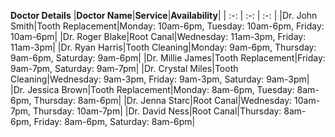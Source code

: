 ﻿**Doctor Details**
|**Doctor Name**|**Service**|**Availability**|
| :-: | :-: | :-: |
|Dr. John Smith|Tooth Replacement|Monday: 10am-6pm, Tuesday: 10am-6pm, Friday: 10am-6pm|
|Dr. Roger Blake|Root Canal|Wednesday: 11am-3pm, Friday: 11am-3pm|
|Dr. Ryan Harris|Tooth Cleaning|Monday: 9am-6pm, Thursday: 9am-6pm, Saturday: 9am-6pm|
|Dr. Millie James|Tooth Replacement|Friday: 9am-7pm, Saturday: 9am-7pm|
|Dr. Crystal Miles|Tooth Cleaning|Wednesday: 9am-3pm, Friday: 9am-3pm, Saturday: 9am-3pm|
|Dr. Jessica Brown|Tooth Replacement|Monday: 8am-6pm, Tuesday: 8am-6pm, Thursday: 8am-6pm|
|Dr. Jenna Starc|Root Canal|Wednesday: 10am-7pm, Thursday: 10am-7pm|
|Dr. David Ness|Root Canal|Thursday: 8am-6pm, Friday: 8am-6pm, Saturday: 8am-6pm|

